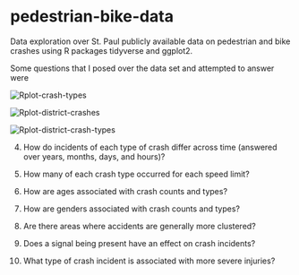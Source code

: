 # pedestrian-bike-data

Data exploration over St. Paul publicly available data on pedestrian and bike crashes using R packages tidyverse and ggplot2.

Some questions that I posed over the data set and attempted to answer were

![Rplot-crash-types](https://user-images.githubusercontent.com/35606112/60136698-80846a80-976a-11e9-8205-619906ee3764.png)

![Rplot-district-crashes](https://user-images.githubusercontent.com/35606112/60136865-fdafdf80-976a-11e9-8d03-54bf97d75d6c.png)

![Rplot-district-crash-types](https://user-images.githubusercontent.com/35606112/60136970-3f408a80-976b-11e9-8fa7-bd8bff214984.png)

4. How do incidents of each type of crash differ across time (answered over years, months, days, and hours)?

5. How many of each crash type occurred for each speed limit?

6. How are ages associated with crash counts and types?

7. How are genders associated with crash counts and types?

8. Are there areas where accidents are generally more clustered?

9. Does a signal being present have an effect on crash incidents?

10. What type of crash incident is associated with more severe injuries?


